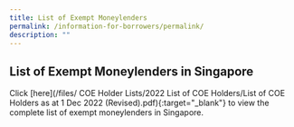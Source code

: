 ```yaml
---
title: List of Exempt Moneylenders
permalink: /information-for-borrowers/permalink/
description: ""
---
```

List of Exempt Moneylenders in Singapore
---
Click [here](/files/
COE Holder Lists/2022 List of COE Holders/List of COE Holders as at 1 Dec 2022 (Revised).pdf){:target="_blank"} to view the complete list of exempt moneylenders in Singapore.